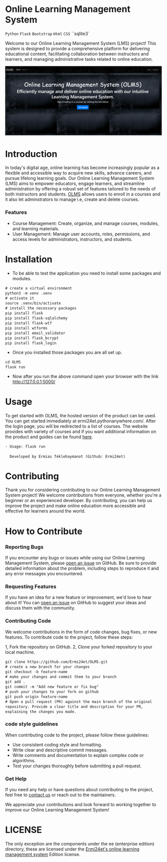 # Online Learning Management System

`Python` `Flask` `Bootstrap` `Html` `CSS` ``sqlite3`

Welcome to our Online Learning Management System (LMS) project! This system is designed to provide a comprehensive platform for delivering educational content, facilitating collaboration between instructors and learners, and managing administrative tasks related to online education.

![olms_home](https://github.com/Ermi24et/OLMS/blob/master/olms_home.png)

# Introduction

In today's digital age, online learning has become increasingly popular as a flexible and accessible way to acquire new skills, advance careers, and pursue lifelong learning goals. Our Online Learning Management System (LMS) aims to empower educators, engage learners, and streamline administration by offering a robust set of features tailored to the needs of both instructors and students. [OLMS](https://jeremih24.pythonanywhere.com/) allows users to enroll in a courses and it also let adminstrators to manage i.e, create and delete courses.

### Features

- Course Management: Create, organize, and manage courses, modules, and learning materials.
- User Management: Manage user accounts, roles, permissions, and access levels for administrators, instructors, and students.

# Installation

- To be able to test the application you need to install some packages and modules.

```
# create a virtual environment
python3 -m venv .venv
# activate it
source .venv/bin/activate
# install the necessary packages
pip install flask
pip install flask-sqlalchemy
pip install flask-wtf
pip install wtforms
pip install email_validator
pip install flask_bcrypt
pip install flask_login
```

- Once you installed those packages you are all set up.

```
cd OLMS
flask run
```

- Now after you run the above command open your browser with the link http://127.0.0.1:5000/

# Usage

To get started with OLMS, the hosted version of the product can be used. You can get started immediately at ermi24et.pythonanywhere.com/. After the login page, you will be redirected to a list of courses. The website provides with variety of courses and if you want additional information on the product and guides can be found [here](https://jeremih24.pythonanywhere.com/).

```
- Usage: flask run

  Developed by Ermias Teklehaymanot (Github: Ermi24et)
```

# Contributing

Thank you for considering contributing to our Online Learning Management System project! We welcome contributions from everyone, whether you're a beginner or an experienced developer. By contributing, you can help us improve the project and make online education more accessible and effective for learners around the world.

# How to Contribute

### Reporting Bugs

If you encounter any bugs or issues while using our Online Learning Management System, please [open an issue](https://github.com/Ermi24et/OLMS/issues) on GitHub. Be sure to provide detailed information about the problem, including steps to reproduce it and any error messages you encountered.

### Requesting Features

If you have an idea for a new feature or improvement, we'd love to hear about it! You can [open an issue](https://github.com/Ermi24et/OLMS/issues) on GitHub to suggest your ideas and discuss them with the community.

### Contributing Code

We welcome contributions in the form of code changes, bug fixes, or new features. To contribute code to the project, follow these steps:

1, Fork the repository on GitHub.
2, Clone your forked repository to your local machine.

```
git clone https://github.com/Ermi24et/OLMS.git
# create a new branch for your changes
git checkout -b feature-name
# make your changes and commit them to your branch
git add .
git commit -m "Add new feature or fix bug"
# push your changes to your fork on github
git push origin feature-name
# Open a pull request (PR) against the main branch of the original repository. Provide a clear title and description for your PR, explaining the changes you made.
```

### code style guidelines

When contributing code to the project, please follow these guidelines:

- Use consistent coding style and formatting.
- Write clear and descriptive commit messages.
- Write comments and documentation to explain complex code or algorithms.
- Test your changes thoroughly before submitting a pull request.

### Get Help

If you need any help or have questions about contributing to the project, feel free to [contact us](https://www.linkedin.com/in/Ermi24et) or reach out to the maintainers.

We appreciate your contributions and look forward to working together to improve our Online Learning Management System!

# LICENSE

The only exception are the components under the ee (enterprise edition) directory, these are licensed under the [Ermi24et's online learning management system](https://github.com/Ermi24et/OLMS/blob/master/LICENSE) Edition license.
